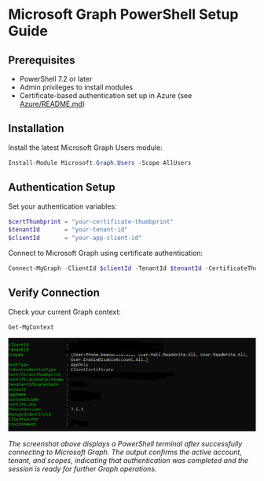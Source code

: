 # Microsoft Graph PowerShell Setup Guide

## Prerequisites

- PowerShell 7.2 or later
- Admin privileges to install modules
- Certificate-based authentication set up in Azure (see [Azure/README.md](../Azure/README.md))

## Installation

Install the latest Microsoft Graph Users module:

```powershell
Install-Module Microsoft.Graph.Users -Scope AllUsers
```

## Authentication Setup

Set your authentication variables:

```powershell
$certThumbprint = "your-certificate-thumbprint"
$tenantId       = "your-tenant-id"
$clientId       = "your-app-client-id"
```

Connect to Microsoft Graph using certificate authentication:

```powershell
Connect-MgGraph -ClientId $clientId -TenantId $tenantId -CertificateThumbprint $certThumbprint
```

## Verify Connection

Check your current Graph context:

```powershell
Get-MgContext
```

![Screenshot showing a successful Microsoft Graph connection in PowerShell terminal](successful_connection.png)

*The screenshot above displays a PowerShell terminal after successfully connecting to Microsoft Graph. The output confirms the active account, tenant, and scopes, indicating that authentication was completed and the session is ready for further Graph operations.*
